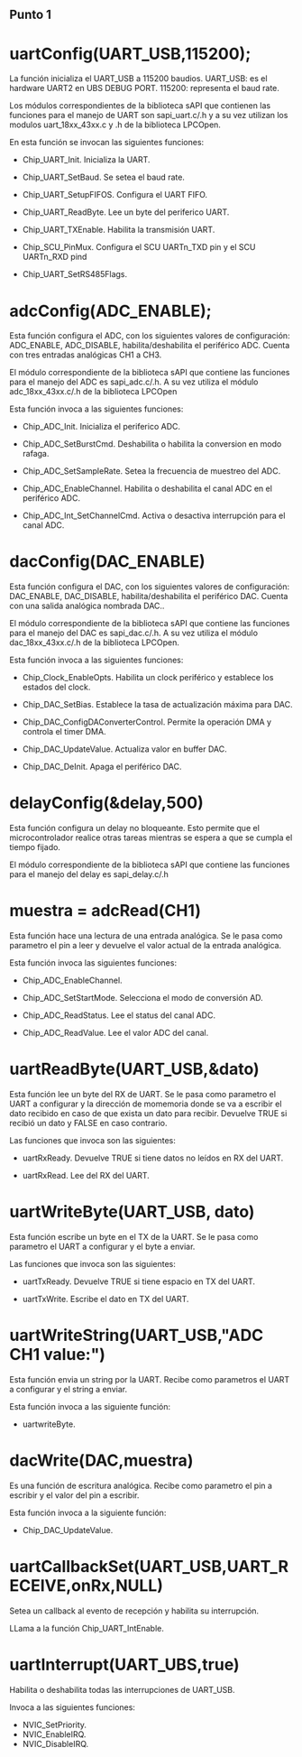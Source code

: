 ## Punto 1

# uartConfig(UART_USB,115200);

La función inicializa el UART_USB a 115200 baudios.
UART_USB: es el hardware UART2 en UBS DEBUG PORT.
115200: representa el baud rate.

Los módulos correspondientes de la biblioteca sAPI que contienen las funciones para el manejo de UART son sapi_uart.c/.h  y a su vez utilizan los modulos uart_18xx_43xx.c y .h de la biblioteca LPCOpen.

En esta función se invocan las siguientes funciones:

* Chip_UART_Init. Inicializa la UART.

* Chip_UART_SetBaud. Se setea el baud rate.

* Chip_UART_SetupFIFOS. Configura el UART FIFO.

* Chip_UART_ReadByte. Lee un byte del periferico UART.

* Chip_UART_TXEnable. Habilita la transmisión UART.

* Chip_SCU_PinMux. Configura el SCU UARTn_TXD pin y el SCU UARTn_RXD pind

* Chip_UART_SetRS485Flags.

# adcConfig(ADC_ENABLE);

Esta función configura el ADC, con los siguientes valores de configuración: ADC_ENABLE, ADC_DISABLE, habilita/deshabilita el periférico ADC.
Cuenta con tres entradas analógicas CH1 a CH3.

El módulo correspondiente de la biblioteca sAPI que contiene las funciones para el manejo del ADC es sapi_adc.c/.h. A su vez utiliza el  módulo adc_18xx_43xx.c/.h de la biblioteca LPCOpen

Esta función invoca a las siguientes funciones:

* Chip_ADC_Init. Inicializa el periferico ADC.

* Chip_ADC_SetBurstCmd. Deshabilita o habilita la conversion en modo rafaga. 

*  Chip_ADC_SetSampleRate. Setea la frecuencia de muestreo del ADC.

* Chip_ADC_EnableChannel. Habilita o deshabilita el canal ADC en el periférico ADC.

* Chip_ADC_Int_SetChannelCmd. Activa o desactiva interrupción para el canal ADC.

# dacConfig(DAC_ENABLE)
Esta función configura el DAC, con los siguientes valores de configuración: DAC_ENABLE, DAC_DISABLE, habilita/deshabilita el periférico DAC.
Cuenta con una salida analógica nombrada DAC..

El módulo correspondiente de la biblioteca sAPI que contiene las funciones para el manejo del DAC es sapi_dac.c/.h. A su vez utiliza el módulo dac_18xx_43xx.c/.h de la biblioteca LPCOpen.

Esta función invoca a las siguientes funciones:

* Chip_Clock_EnableOpts. Habilita un clock periférico y establece los estados del clock.

* Chip_DAC_SetBias. Establece la tasa de actualización máxima para DAC.

* Chip_DAC_ConfigDAConverterControl. Permite la operación DMA y controla el timer DMA.

* Chip_DAC_UpdateValue. Actualiza valor en buffer DAC.

* Chip_DAC_DeInit. Apaga el periférico DAC.

# delayConfig(&delay,500)

Esta función configura un delay no bloqueante. Esto permite que el microcontrolador realice otras tareas mientras se espera a que se cumpla el tiempo fijado.

El módulo correspondiente de la biblioteca sAPI que contiene las funciones para el manejo del delay es sapi_delay.c/.h

# muestra = adcRead(CH1)

Esta función hace una lectura de una entrada analógica. Se le pasa como parametro el pin a leer y devuelve el valor actual de la entrada analógica. 

Esta función invoca las siguientes funciones:

* Chip_ADC_EnableChannel.

* Chip_ADC_SetStartMode. Selecciona el modo de conversión AD.

* Chip_ADC_ReadStatus. Lee el status del canal ADC.

* Chip_ADC_ReadValue. Lee el valor ADC del canal.

# uartReadByte(UART_USB,&dato)

Esta función lee un byte del RX de UART. Se le pasa como parametro el UART a configurar y la dirección de momemoria donde se va a escribir el dato recibido en caso de que exista un dato para recibir. Devuelve TRUE si recibió un dato y FALSE en caso contrario.

Las funciones que invoca son las siguientes:

* uartRxReady. Devuelve TRUE si tiene datos no leídos en RX del UART.

* uartRxRead. Lee del RX del UART.

# uartWriteByte(UART_USB, dato)

Esta función escribe un byte en el TX de la UART. Se le pasa como parametro el UART a configurar y el byte a enviar.

Las funciones que invoca son las siguientes:

* uartTxReady. Devuelve TRUE si tiene espacio en TX del UART.

* uartTxWrite. Escribe el dato en TX del UART.

# uartWriteString(UART_USB,"ADC CH1 value:")

Esta función envia un string por la UART. Recibe como parametros el UART a configurar y el string a enviar. 

Esta función invoca a las siguiente función:

* uartwriteByte.

# dacWrite(DAC,muestra)

Es una función de escritura analógica. Recibe como parametro el pin a escribir y el valor del pin a escribir.

Esta función invoca a la siguiente función:

* Chip_DAC_UpdateValue.

# uartCallbackSet(UART_USB,UART_RECEIVE,onRx,NULL)

Setea un callback al evento de recepción y habilita su interrupción. 

LLama a la función Chip_UART_IntEnable.

# uartInterrupt(UART_UBS,true)

Habilita o deshabilita todas las interrupciones de UART_USB.

Invoca a las siguientes funciones:

* NVIC_SetPriority. 
* NVIC_EnableIRQ.
* NVIC_DisableIRQ.
